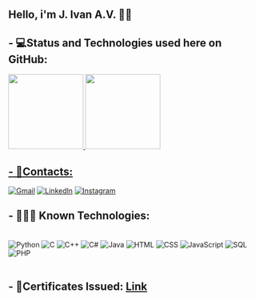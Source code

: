 ## Hello, i'm J. Ivan A.V. 👋🗿

## - 💻Status and Technologies used here on GitHub:

<div>
  <a href="https://github.com/JIvanAV/">
  <img height="150em" src="https://github-readme-stats.vercel.app/api?username=JIvanAV&show_icons=true&theme=github_dark&include_all_commits=true&count_private=true"/>
  <img height="150em" src="https://github-readme-stats.vercel.app/api/top-langs/?username=JIvanAV&layout=compact&langs_count=7&theme=github_dark"/>
</div>

## - 📱Contacts:

[![Gmail](https://img.shields.io/badge/Gmail-D14836?style=for-the-badge&logo=gmail&logoColor=white)](https://mail.google.com/mail/u/0/?fs=1&tf=cm&source=mailto&to=joseivanabrantes@gmail.com)
[![Linkedln](https://img.shields.io/badge/LinkedIn-0077B5?style=for-the-badge&logo=linkedin&logoColor=white)](https://www.linkedin.com/in/jivanav)
[![Instagram](https://img.shields.io/badge/Instagram-E4405F?style=for-the-badge&logo=instagram&logoColor=white)](https://www.instagram.com/j_ivan_abrantes/)

## - 👨🏻‍💻 Known Technologies:
  <div style="display: inline_block"><br/>
    <img align="center" alt = "Python"      src="https://img.shields.io/badge/Python-14354C?style=for-the-badge&logo=python&logoColor=white"/>
    <img align="center" alt = "C"           src="https://img.shields.io/badge/C-00599C?style=for-the-badge&logo=c&logoColor=white"/>
    <img align="center" alt = "C++"         src="https://img.shields.io/badge/C%2B%2B-00599C?style=for-the-badge&logo=c%2B%2B&logoColor=white"/>
    <img align="center" alt = "C#"          src="https://img.shields.io/badge/C%23-239120?style=for-the-badge&logo=c-sharp&logoColor=white"/>
    <img align="center" alt = "Java"        src="https://img.shields.io/badge/Java-ED8B00?style=for-the-badge&logo=java&logoColor=white"/>
    <img align="center" alt = "HTML"        src="https://img.shields.io/badge/HTML5-E34F26?style=for-the-badge&logo=html5&logoColor=white"/>
    <img align="center" alt = "CSS"         src="https://img.shields.io/badge/CSS3-1572B6?style=for-the-badge&logo=css3&logoColor=white"/>
    <img align="center" alt = "JavaScript"  src="https://img.shields.io/badge/JavaScript-F7DF1E?style=for-the-badge&logo=javascript&logoColor=black"/>
    <img align="center" alt = "SQL"         src="https://img.shields.io/badge/MySQL-00000F?style=for-the-badge&logo=mysql&logoColor=white"/>
    <img align="center" alt = "PHP"         src="https://img.shields.io/badge/PHP-777BB4?style=for-the-badge&logo=php&logoColor=white"/>
    
<div/><br/>
    
## - 📂Certificates Issued: [Link](https://drive.google.com/drive/u/1/folders/1obKJBv34W6EzFWkXRQfsLP7_foL2EZhn)
